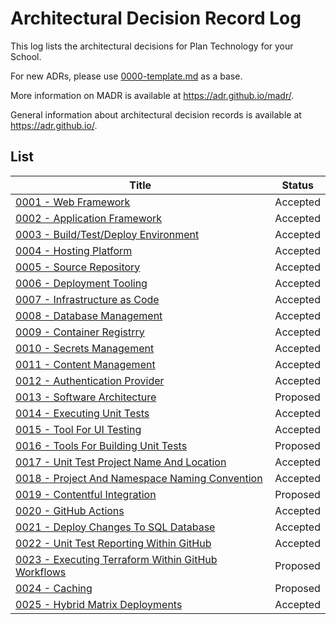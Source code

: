 # Architectural Decision Record Log

This log lists the architectural decisions for Plan Technology for your School.

For new ADRs, please use [0000-template.md](0000-template.md) as a base.

More information on MADR is available at <https://adr.github.io/madr/>.

General information about architectural decision records is available at <https://adr.github.io/>.

## List

| Title                                                                                                       | Status   |
|-------------------------------------------------------------------------------------------------------------|----------|
| [0001 - Web Framework](./0001-web-framework.md)                                                             | Accepted |
| [0002 - Application Framework](./0002-application-framework.md)                                             | Accepted |
| [0003 - Build/Test/Deploy Environment](./0002-application-framework.md)                                     | Accepted |
| [0004 - Hosting Platform](./0003-build-test-deploy-environment.md)                                          | Accepted |
| [0005 - Source Repository](./0004-hosting-platform.md)                                                      | Accepted |
| [0006 - Deployment Tooling](./0005-source-repository.md)                                                    | Accepted |
| [0007 - Infrastructure as Code](./0006-deployment-tooling.md)                                               | Accepted |
| [0008 - Database Management](./0007-infrastructure-as-code.md)                                              | Accepted |
| [0009 - Container Registrry](./0008-database-management-system.md)                                          | Accepted |
| [0010 - Secrets Management](./0010-secrets-management.md)                                                   | Accepted |
| [0011 - Content Management](./0011-content-management.md)                                                   | Accepted |
| [0012 - Authentication Provider](./0012-authentication-provider.md)                                         | Accepted |
| [0013 - Software Architecture](./0013-software-architecture.md)                                             | Proposed |
| [0014 - Executing Unit Tests](./0014-executing-unit-tests.md)                                               | Accepted |
| [0015 - Tool For UI Testing](./0015-tool-for-ui-testing.md)                                                 | Accepted |
| [0016 - Tools For Building Unit Tests](./0016-tools-for-building-unit-tests.md)                             | Proposed |
| [0017 - Unit Test Project Name And Location](./0017-unit-test-project-name-and-location.md)                 | Accepted |
| [0018 - Project And Namespace Naming Convention](./0018-project-and-namespace-naming-convention.md)         | Accepted |
| [0019 - Contentful Integration](./0019-contentful-integration.md)                                           | Proposed |
| [0020 - GitHub Actions](./0020-github-actions.md)                                                           | Accepted |
| [0021 - Deploy Changes To SQL Database](./0021-deploy-database-schema-changes.md)                           | Accepted |
| [0022 - Unit Test Reporting Within GitHub](./0022-unit-test-reporting-within-github.md)                     | Accepted |
| [0023 - Executing Terraform Within GitHub Workflows](./0023-executing-terraform-within-github-workflows.md) | Proposed |
| [0024 - Caching](./0024-caching.md)                                                                         | Proposed |
| [0025 - Hybrid Matrix Deployments](./0025-hybrid-matrix-deployments.md)                                     | Accepted |

